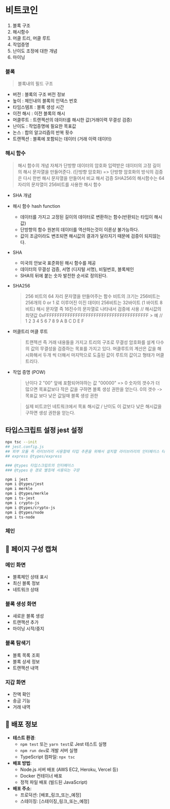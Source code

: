 # 비트코인

1. 블록 구조
2. 해시함수
3. 머클 트리, 머클 루트
4. 작업증명
5. 난이도 조정에 대한 개념
6. 마이닝

### 블록
> 블록내의 필드 구조

- 버전 : 블록의 구조 버전 정보
- 높이 : 체인내의 블록의 인덱스 번호
- 타임스템프 : 블록 생성 시간
- 이전 해시 : 이전 블록의 해시
- 머클루트 : 트랜젝션의 데이터를 해시한 값(거래이력 무결성 검증)
- 난이도 : 작업증명에 필요한 목표값
- 논스 : 합의 알고리즘의 반복 횟수
- 트랜젝션 : 블록에 포함되는 데이터 (거래 이력 데이터)

### 해시 함수
> 해시 함수의 개념 자체가 단방향 데이터의 암호화
> 입력받은 데이터의 고정 길이의 해시 문자열을 만들어준다. (단방향 암호화) => 단방향 암호화의 방식의 검증은 다시 한번 해시 문자열을 만들어서 비교 해서 검증
> SHA256의 해시함수는 64자리의 문자열이 256비트를 사용한 해시 함수

- SHA 개념

- 해시 함수 hash function
    - 데이터를 가지고 고정된 길이의 데이터로 변환하는 함수(반환되는 타입이 해시값)
    - 단방향의 함수 원본의 데이터를 역산하는것이 이론상 불가능하다.
    - 값이 조금이라도 변조되면 해시값의 결과가 달라지기 때문에 검증이 되지않는다.

- SHA
    - 미국의 안보국 표준화된 해시 함수를 제공
    - 데이터의 무결성 검증, 서명 (디지털 서명), 비밀번호, 블록체인
    - SHA의 뒤에 붙는 숫자 발전한 순서로 정의된다.

- SHA256
    > 256 비트의 64 자리 문자열을 만들어주는 함수
    > 비트의 크기는 256비트는 256개의 0 or 1 로 이루어진 이진 데이터
    > 256비트는 32바이트 (1 바이트 8 비트)
    > 해시 문자열 즉 16진수의 문자열로 나타내서 검증에 사용
    // 해시값의 최댓값
    > 0xFFFFFFFFFFFFFFFFFFFFFFFFFFFFFFFFFFFFFFFF > 예
// 1 2 3 4 5 6 7 8 9 A B C D E F  

- 머클트리 머클 루트
    > 트랜젝션 즉 거래 내용들을 가지고 트리의 구조로 무결성 암호화를 설계
    > 다수의 값의 무결성을 검증하는 목표를 가지고 있다.
    > 머클루트의 계산은 값을 해시화해서 두개 씩 더해서 마지막으로 도출된 값이 루트의 값이고 형태가 머클 트리다.

- 작업 증명 (POW)
    > 난이다 2 "00" 앞에 포함되어야하는 값 "00000" => 0 숫자의 갯수가 더 많으면 목표값보다 작은 값을 구하면 블록 생성 권한을 얻는다.
    > 0의 갯수 -> 목표값 보다 낮은 값일때 블록 생성 권한

    > 실제 비트코인 네트워크에서 목표 해시값 / 난이도 이 값보다 낮은 해시값을 구하면 생성 권한을 얻는다.

## 타입스크립트 설정 jest 설정

```sh
npx tsc --init
## jest.config.js
## 외부 모듈 즉 라이브러리 사용할때 타입 추론을 위해서 설치할 라이브러리의 인터페이스 타입정의 
## express @types/express

### @types 타입스크립트의 인터페이스 
### @types @ 경로 별칭에 사용되는 구문

npm i jest
npm i @types/jest
npm i merkle
npm i @types/merkle
npm i ts-jest
npm i crypto-js
npm i @types/crypto-js
npm i @types/node
npm i ts-node 
```

### 체인

## 📱 페이지 구성 캡쳐

### 메인 화면
- 블록체인 상태 표시
- 최신 블록 정보
- 네트워크 상태

### 블록 생성 화면
- 새로운 블록 생성
- 트랜잭션 추가
- 마이닝 시작/중지

### 블록 탐색기
- 블록 목록 조회
- 블록 상세 정보
- 트랜잭션 내역

### 지갑 화면
- 잔액 확인
- 송금 기능
- 거래 내역

## 🔗 배포 정보
- **테스트 환경**: 
  - `npm test` 또는 `yarn test`로 Jest 테스트 실행
  - `npm run dev`로 개발 서버 실행
  - TypeScript 컴파일: `npx tsc`
- **배포 방법**:
  - Node.js 서버 배포 (AWS EC2, Heroku, Vercel 등)
  - Docker 컨테이너 배포
  - 정적 파일 배포 (빌드된 JavaScript)
- **배포 주소**:
  - 프로덕션: [배포_링크_또는_예정]
  - 스테이징: [스테이징_링크_또는_예정]
